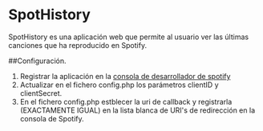 # SpotHistory

SpotHistory es una aplicación web que permite al usuario ver las últimas canciones que ha reproducido en Spotify.

##Configuración.
1. Registrar la aplicación en la [consola de desarrollador de spotify](https://developer.spotify.com/dashboard/)
2. Actualizar en el fichero config.php los parámetros clientID y clientSecret.
3. En el fichero config.php estblecer la uri de callback y registrarla (EXACTAMENTE IGUAL) en la lista blanca de URI's de redirección en la consola de Spotify.
